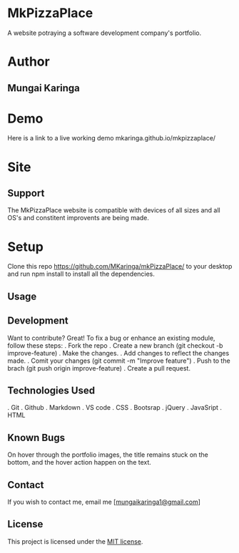 # MkPizzaPlace
A website potraying a software development company's portfolio. 

# Author
## Mungai Karinga

# Demo
Here is a link to a live working demo mkaringa.github.io/mkpizzaplace/

# Site


## Support
The MkPizzaPlace website is compatible with devices of all sizes and all OS's and constitent improvents are being made.

# Setup
Clone this repo https://github.com/MKaringa/mkPizzaPlace/ to your desktop and run npm install to install all the dependencies.

## Usage 
## Development
Want to contribute? Great!
To fix a bug or enhance an existing module, follow these steps:
. Fork the repo
. Create a new branch (git checkout -b improve-feature)
. Make the changes.
. Add changes to reflect the changes made.
. Comit your changes (git commit -m "Improve feature")
. Push to the brach (git push origin improve-feature)
. Create a pull request.


## Technologies Used
  . Git
  . Github
  . Markdown
  . VS code
  . CSS
  . Bootsrap
  . jQuery
  . JavaSript
  . HTML
  
## Known Bugs
On hover through the portfolio images, the title remains stuck on the bottom, and the hover action happen on the text.

## Contact
If you wish to contact me, email me [mungaikaringa1@gmail.com]

## License
This project is licensed under the [MIT license](LICENSE).
